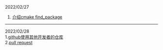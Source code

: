 2022/02/27  
1. [介绍cmake find_package](https://zhuanlan.zhihu.com/p/97369704)  
---
2022/02/28  
1.[github使用其他开发者的仓库](https://zhuanlan.zhihu.com/p/54471385)  
2.[pull request](http://www.ruanyifeng.com/blog/2017/07/pull_request.html)  